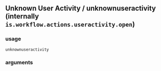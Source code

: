 
## Unknown User Activity / unknownuseractivity (internally `is.workflow.actions.useractivity.open`)




### usage
`unknownuseractivity `

### arguments

